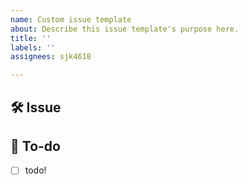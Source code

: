 ```yaml
---
name: Custom issue template
about: Describe this issue template's purpose here.
title: ''
labels: ''
assignees: sjk4618

---
```



## 🛠 Issue
<!-- 이슈에 대해 간략하게 설명해주세요 -->

## 📝 To-do
<!-- 진행할 작업에 대해 적어주세요 -->
- [ ] todo!
